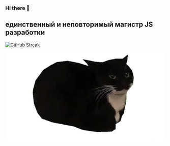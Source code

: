 ### Hi there 👋
<h2 font-weight = 'bolder'>единственный и неповторимый магистр JS разработки </h2>

[![GitHub Streak](https://github-readme-streak-stats.herokuapp.com/?user=LAZENGANNN)](https://git.io/streak-stats)

<img src= "https://github.com/LAZENGANNN/LAZENGANNN/blob/main/maxwell.png?raw=true" alt="maxwell">




<!--
**LAZENGANNN/LAZENGANNN** is a ✨ _special_ ✨ repository because its `README.md` (this file) appears on your GitHub profile.

Here are some ideas to get you started:

- 🔭 I’m currently working on ...
- 🌱 I’m currently learning ...
- 👯 I’m looking to collaborate on ...
- 🤔 I’m looking for help with ...
- 💬 Ask me about ...
- 📫 How to reach me: ...
- 😄 Pronouns: ...
- ⚡ Fun fact: ...
-->

